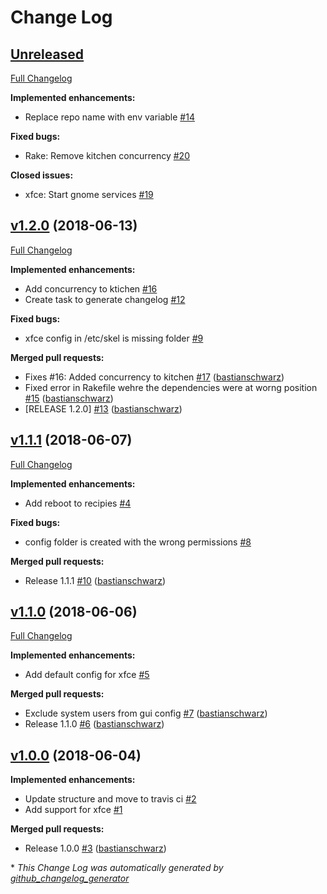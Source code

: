 # Change Log

## [Unreleased](https://github.com/codenamephp/chef.cookbook.gui/tree/HEAD)

[Full Changelog](https://github.com/codenamephp/chef.cookbook.gui/compare/v1.2.0...HEAD)

**Implemented enhancements:**

- Replace repo name with env variable [\#14](https://github.com/codenamephp/chef.cookbook.gui/issues/14)

**Fixed bugs:**

- Rake: Remove kitchen concurrency [\#20](https://github.com/codenamephp/chef.cookbook.gui/issues/20)

**Closed issues:**

- xfce: Start gnome services [\#19](https://github.com/codenamephp/chef.cookbook.gui/issues/19)

## [v1.2.0](https://github.com/codenamephp/chef.cookbook.gui/tree/v1.2.0) (2018-06-13)
[Full Changelog](https://github.com/codenamephp/chef.cookbook.gui/compare/v1.1.1...v1.2.0)

**Implemented enhancements:**

- Add concurrency to ktichen [\#16](https://github.com/codenamephp/chef.cookbook.gui/issues/16)
- Create task to generate changelog [\#12](https://github.com/codenamephp/chef.cookbook.gui/issues/12)

**Fixed bugs:**

- xfce config in /etc/skel is missing folder [\#9](https://github.com/codenamephp/chef.cookbook.gui/issues/9)

**Merged pull requests:**

- Fixes \#16: Added concurrency to kitchen [\#17](https://github.com/codenamephp/chef.cookbook.gui/pull/17) ([bastianschwarz](https://github.com/bastianschwarz))
- Fixed error in Rakefile wehre the dependencies were at worng position [\#15](https://github.com/codenamephp/chef.cookbook.gui/pull/15) ([bastianschwarz](https://github.com/bastianschwarz))
- \[RELEASE 1.2.0\] [\#13](https://github.com/codenamephp/chef.cookbook.gui/pull/13) ([bastianschwarz](https://github.com/bastianschwarz))

## [v1.1.1](https://github.com/codenamephp/chef.cookbook.gui/tree/v1.1.1) (2018-06-07)
[Full Changelog](https://github.com/codenamephp/chef.cookbook.gui/compare/v1.1.0...v1.1.1)

**Implemented enhancements:**

- Add reboot to recipies [\#4](https://github.com/codenamephp/chef.cookbook.gui/issues/4)

**Fixed bugs:**

- config folder is created with the wrong permissions [\#8](https://github.com/codenamephp/chef.cookbook.gui/issues/8)

**Merged pull requests:**

- Release 1.1.1 [\#10](https://github.com/codenamephp/chef.cookbook.gui/pull/10) ([bastianschwarz](https://github.com/bastianschwarz))

## [v1.1.0](https://github.com/codenamephp/chef.cookbook.gui/tree/v1.1.0) (2018-06-06)
[Full Changelog](https://github.com/codenamephp/chef.cookbook.gui/compare/v1.0.0...v1.1.0)

**Implemented enhancements:**

- Add default config for xfce [\#5](https://github.com/codenamephp/chef.cookbook.gui/issues/5)

**Merged pull requests:**

- Exclude system users from gui config [\#7](https://github.com/codenamephp/chef.cookbook.gui/pull/7) ([bastianschwarz](https://github.com/bastianschwarz))
- Release 1.1.0 [\#6](https://github.com/codenamephp/chef.cookbook.gui/pull/6) ([bastianschwarz](https://github.com/bastianschwarz))

## [v1.0.0](https://github.com/codenamephp/chef.cookbook.gui/tree/v1.0.0) (2018-06-04)
**Implemented enhancements:**

- Update structure and move to travis ci [\#2](https://github.com/codenamephp/chef.cookbook.gui/issues/2)
- Add support for xfce [\#1](https://github.com/codenamephp/chef.cookbook.gui/issues/1)

**Merged pull requests:**

- Release 1.0.0 [\#3](https://github.com/codenamephp/chef.cookbook.gui/pull/3) ([bastianschwarz](https://github.com/bastianschwarz))



\* *This Change Log was automatically generated by [github_changelog_generator](https://github.com/skywinder/Github-Changelog-Generator)*